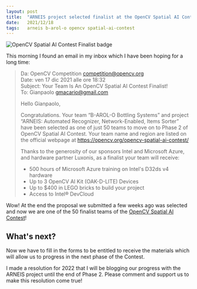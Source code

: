 ```yaml
---
layout: post
title:  "ARNEIS project selected finalist at the OpenCV Spatial AI Contest"
date:   2021/12/18
tags: 	arneis b-arol-o opencv spatial-ai-contest
---
```


![OpenCV Spatial AI Contest Finalist badge](https://user-images.githubusercontent.com/75182/146637995-3266f15d-81a4-4470-a337-965404340121.jpg)

This morning I found an email in my inbox which I have been hoping for a long time:

> Da: OpenCV Competition <competition@opencv.org><br>
> Date: ven 17 dic 2021 alle ore 18:32<br>
> Subject: Your Team Is An OpenCV Spatial AI Contest Finalist!<br>
> To: Gianpaolo <gmacario@gmail.com>
>
> Hello Gianpaolo,
>
> Congratulations.
> Your team “B-AROL-O Bottling Systems” and project “ARNEIS: Automated Recognizer, Network-Enabled, Items Sorter” have been selected as one of just 50 teams to move on to Phase 2 of OpenCV Spatial AI Contest.
> Your team name and region are listed on the official webpage at <https://opencv.org/opencv-spatial-ai-contest/​>
>
> Thanks to the generosity of our sponsors Intel and Microsoft Azure, and hardware partner Luxonis, as a finalist your team will receive:
>
> * 500 hours of Microsoft Azure training on Intel's D32ds v4 hardware
> * Up to 3 OpenCV AI Kit (OAK-D-LITE) Devices
> * Up to $400 in LEGO bricks to build your project
> * Access to Intel® DevCloud

Wow! At the end the proposal we submitted a few weeks ago was selected and now we are one of the 50 finalist teams of the [OpenCV Spatial AI Contest](https://opencv.org/opencv-spatial-ai-contest)!

## What's next?

Now we have to fill in the forms to be entitled to receive the materials which will allow us to progress in the next phase of the Contest.

I made a resolution for 2022 that I will be blogging our progress with the ARNEIS project until the end of Phase 2. Please comment and support us to make this resolution come true!

<!-- EOF -->
